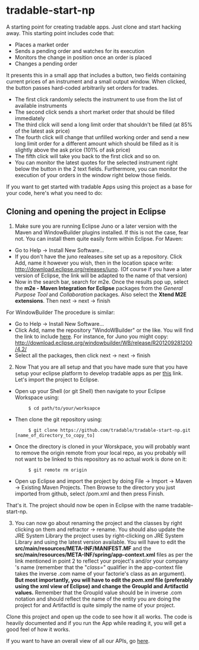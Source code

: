 tradable-start-np
=================
A starting point for creating tradable apps. Just clone and start hacking away. This starting point  includes code that:

* Places a market order
* Sends a pending order and watches for its execution
* Monitors the change in position once an order is placed
* Changes a pending order

It presents this in a small app that includes a button, two fields containing current prices of an instrument and a small output window. When clicked, the button passes hard-coded arbitrarily set orders for trades.

* The first click randomly selects the instrument to use from the list of available instruments
* The second click sends a short market order that should be filled immediately
* The third click will send a long limit order that shouldn't be filled (at 85% of the latest ask price)
* The fourth click will change that unfilled working order and send a new long limit order for a different amount which should be filled as it is slightly above the ask price (101% of ask price)
* The fifth click will take you back to the first click and so on.
* You can monitor the latest quotes for the selected instrument right below the button in the 2 text fields. Furthermore, you can monitor the execution of your orders in the window right below those fields.


If you want to get started with tradable Apps using this project as a base for your code, here's what you need to do: 

Cloning and opening the project in Eclipse
-------------------------------------------------------

1. Make sure you are running Eclipse Juno or a later version with the Maven and WindowBuilder plugins installed. If this is not the case, fear not. You can install them quite easily form within Eclipse. For Maven: 
  * Go to Help -> Install New Software...
  * If you don't have the juno realeases site set up as a repository. Click Add, name it however you wish, then in the location space write: http://download.eclipse.org/releases/juno. (Of course if you have a later version of Eclipse, the link will be adapted to the name of that version)
  * Now in the search bar, search for m2e. Once the results pop up, select the **m2e - Maven Integration for Eclipse** packages from the *General Purpose Tool* and *Collaboration* packages. Also select the **Xtend M2E extensions**. Then next -> next -> finish

 For WindowBuilder The procedure is similar:
  * Go to Help -> Install New Software...
  * Click Add, name the repository "WindoWBuilder" or the like. You will find the link to include [here](http://www.eclipse.org/windowbuilder/download.php). For instance, for Juno you might copy: http://download.eclipse.org/windowbuilder/WB/release/R201209281200/4.2/
  * Select all the packages, then click next -> next -> finish   
  

2. Now That you are all setup and that you have made sure that you have setup your eclipse platform to develop tradable apps as per [this](http://link.to.be.provided) link. Let's import the project to Eclipse.
 * Open up your Shell (or git Shell) then navigate to your Eclipse Workspace using:   

            $ cd path/to/your/worksapce
 * Then clone the git repository using:

            $ git clone https://github.com/tradable/tradable-start-np.git [name_of_directory_to_copy_to]
 * Once the directory is cloned in your Worskpace, you will probably want to remove the origin remote from your local repo, as you probably will not want to be linked to this repository as no actual work is done on it:

            $ git remote rm origin
 * Open up Eclipse and import the project by doing File -> Import -> Maven -> Existing Maven Projects. Then Browse to the directory you just imported from github, select /pom.xml and then press Finish.

 That's it. The project should now be open in Eclipse with the name tradable-start-np.

3. You can now go about renaming the project and the classes by right clicking on them and refractor -> rename. You should also update the JRE System Library the project uses by right-clicking on JRE System Library and using the latest version available. You will have to edit the **src/main/resources/META-INF/MANIFEST.MF** and the **src/main/resources/META-INF/spring/app-context.xml** files as per the link mentioned in point 2 to reflect your project's and/or your company 's name (remember that the "*class=*" qualifier in the app-context file takes the inverse .com name of your factorie's class as an argument). **But most importantly, you will have to edit the *pom.xml* file (preferably using the xml view of Eclipse) and change the GroupId and ArtifactId values.** Remember that the GroupId value should be in inverse .com notation and should reflect the name of the entity you are doing the project for and ArtifactId is quite simply the name of your project.   


Clone this project and open up the code to see how it all works. The code is heavily documented and if you run the App while reading it, you will get a good feel of how it works.

If you want to have an overall view of all our APIs, go [here](https://developer.tradable.com/dms/dev/apidocs/latest/reference/packages.html).
